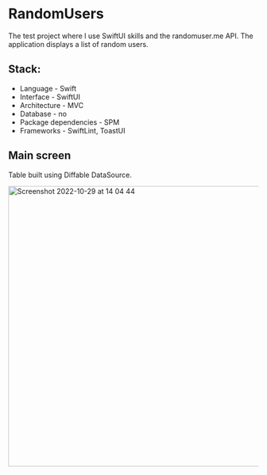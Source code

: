 # RandomUsers
The test project where I use SwiftUI skills and the randomuser.me API. The application displays a list of random users.

## Stack:
- Language - Swift
- Interface - SwiftUI
- Architecture - MVC
- Database - no
- Package dependencies - SPM
- Frameworks - SwiftLint, ToastUI

## Main screen
Table built using Diffable DataSource.

<img width="565" alt="Screenshot 2022-10-29 at 14 04 44" src="https://user-images.githubusercontent.com/68818066/198845458-2d5ede59-49a3-4424-b90e-1628637acce3.png">
